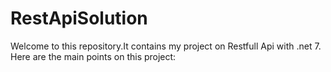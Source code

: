 # RestApiSolution
Welcome to this repository.It contains my project on Restfull Api with .net 7. Here are the main points on this project:
